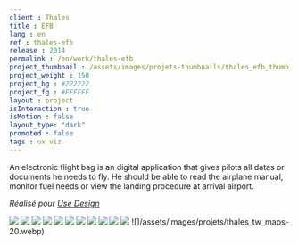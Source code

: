 ```yaml
---
client : Thales
title : EFB
lang : en
ref : thales-efb
release : 2014
permalink : /en/work/thales-efb
project_thumbnail : /assets/images/projets-thumbnails/thales_efb_thumb.webp
project_weight : 150
project_bg : #222222
project_fg : #FFFFFF
layout : project
isInteraction : true
isMotion : false
layout_type: "dark"
promoted : false
tags : ux viz
---
```

An electronic flight bag is an digital application that gives pilots all datas or documents he needs to fly. He should be able to read the airplane manual, monitor fuel needs or view the landing procedure at arrival airport.

*Réalisé pour [Use Design](http://www.use.design)*

![](/assets/images/projets/thales_tw_maps-1.webp)
![](/assets/images/projets/thales_tw_maps-2.webp)
![](/assets/images/projets/thales_tw_maps-4.webp)
![](/assets/images/projets/thales_tw_maps-5.webp)
![](/assets/images/projets/thales_tw_maps-6.webp)
![](/assets/images/projets/thales_tw_maps-15.webp)
![](/assets/images/projets/thales_tw_maps-16.webp)
![](/assets/images/projets/thales_tw_maps-17.webp)
![](/assets/images/projets/thales_tw_maps-18.webp)
![](/assets/images/projets/thales_tw_maps.webp)
![](/assets/images/projets/thales_tw_maps-19.webp)
![]/assets/images/projets/thales_tw_maps-20.webp)
